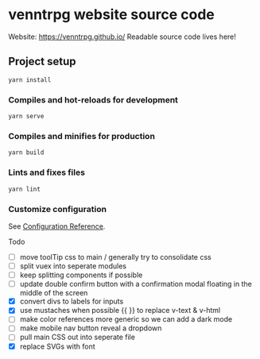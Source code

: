 # venntrpg website source code

Website: https://venntrpg.github.io/
Readable source code lives here!

## Project setup
```
yarn install
```

### Compiles and hot-reloads for development
```
yarn serve
```

### Compiles and minifies for production
```
yarn build
```

### Lints and fixes files
```
yarn lint
```

### Customize configuration
See [Configuration Reference](https://cli.vuejs.org/config/).


Todo
- [ ] move toolTip css to main / generally try to consolidate css
- [ ] split vuex into seperate modules
- [ ] keep splitting components if possible
- [ ] update double confirm button with a confirmation modal floating in the middle of the screen
- [x] convert divs to labels for inputs
- [x] use mustaches when possible {{ }} to replace v-text & v-html
- [ ] make color references more generic so we can add a dark mode
- [ ] make mobile nav button reveal a dropdown
- [ ] pull main CSS out into seperate file
- [x] replace SVGs with font
